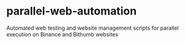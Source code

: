 # parallel-web-automation
Automated web testing and website management scripts for parallel execution on Binance and Bithumb websites
